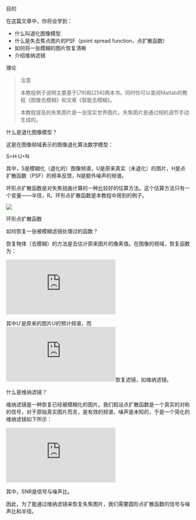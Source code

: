 目的

在这篇文章中，你将会学到：

* 什么叫退化图像模型
* 什么是失去焦点图片的PSF（point spread function，点扩散函数）
* 如何将一张模糊的图片恢复清晰
* 介绍维纳滤镜

理论

> 注意
> 
> 本教程例子说明主要基于[79]和[256]两本书。同时你可以查阅Matlab的教程《图像去模糊》和文章《智能去模糊》。
>
> 本教程提及的失焦图片是一张现实世界图片。失焦图片是通过相机调节手动生成的。

什么是退化图像模型？

这是在图像频域表示的图像退化算法数学模型：

S=H⋅U+N

其中，S是模糊化（退化的）图像频谱，U是原来真实（未退化）的图片，H是点扩散函数（PSF）的频率反馈，N是额外噪声的频谱。

环形点扩散函数是对失焦扭曲计算的一种比较好的估算方法。这个估算方法只有一个变量——半径，R。环形点扩散函数是本教程中用到的例子。

![](https://docs.opencv.org/4.1.0/psf.png)

环形点扩散函数

如何恢复一张被模糊滤镜处理过的函数？

恢复物体（去模糊）的方法是去估计原来图片的像素值。在图像的频域，恢复函数为：

![](http://latex.codecogs.com/gif.latex?U%27%20%3D%20H_w%5Ccdot%20S)

其中U′是原来的图片U的预计频谱，而![](http://latex.codecogs.com/gif.latex?H_w)恢复滤镜，如维纳滤镜。

什么是维纳滤镜？

维纳滤镜是一种恢复已经被模糊化的图片。我们假设点扩散函数是一个真实的对称的信号，对于原始真实图片而言，是有效的频谱，噪声是未知的，于是一个简化的维纳滤镜如下所示：

![](http://latex.codecogs.com/gif.latex?H_w%20%3D%20%5Cfrac%7BH%7D%7B%7CH%7C%5E2+%5Cfrac%7B1%7D%7BSNR%7D%7D)

其中，SNR是信号与噪声比。

因此，为了能通过维纳滤镜来恢复失焦图片，我们需要圆形点扩散函数的信号与噪声比和半径。